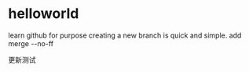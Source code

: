 # helloworld
learn github for purpose
creating a new branch is quick and simple.
add merge --no-ff

更新测试
